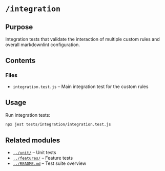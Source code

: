 # `/integration`

## Purpose

Integration tests that validate the interaction of multiple custom rules and overall markdownlint configuration.

## Contents

### Files

* `integration.test.js` – Main integration test for the custom rules

## Usage

Run integration tests:

```bash
npx jest tests/integration/integration.test.js
```

## Related modules

* [`../unit/`](../unit/) – Unit tests
* [`../features/`](../features/) – Feature tests
* [`../README.md`](../README.md) – Test suite overview
